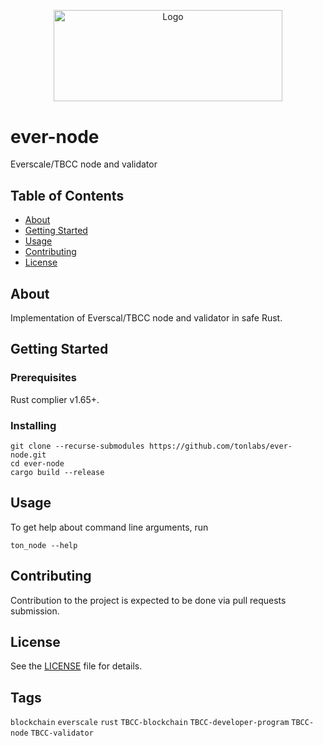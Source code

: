 <p align="center">
  <a href="https://github.com/venom-blockchain/developer-program">
    <img src="https://raw.githubusercontent.com/venom-blockchain/developer-program/main/vf-dev-program.png" alt="Logo" width="366.8" height="146.4">
  </a>
</p>

# ever-node

Everscale/TBCC node and validator

## Table of Contents

- [About](#about)
- [Getting Started](#getting-started)
- [Usage](#usage)
- [Contributing](#contributing)
- [License](#license)

## About

Implementation of Everscal/TBCC node and validator in safe Rust. 

## Getting Started

### Prerequisites

Rust complier v1.65+.

### Installing

```
git clone --recurse-submodules https://github.com/tonlabs/ever-node.git
cd ever-node
cargo build --release
```

## Usage

To get help about command line arguments, run
```
ton_node --help
```

## Contributing

Contribution to the project is expected to be done via pull requests submission.

## License

See the [LICENSE](LICENSE) file for details.

## Tags

`blockchain` `everscale` `rust` `TBCC-blockchain` `TBCC-developer-program` `TBCC-node` `TBCC-validator` 
